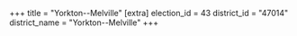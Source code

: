 +++
title = "Yorkton--Melville"
[extra]
election_id = 43
district_id = "47014"
district_name = "Yorkton--Melville"
+++
